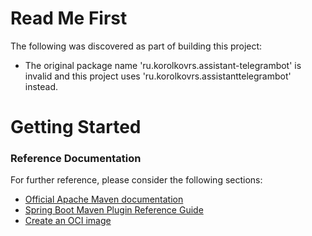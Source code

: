 # Read Me First
The following was discovered as part of building this project:

* The original package name 'ru.korolkovrs.assistant-telegrambot' is invalid and this project uses 'ru.korolkovrs.assistanttelegrambot' instead.

# Getting Started

### Reference Documentation
For further reference, please consider the following sections:

* [Official Apache Maven documentation](https://maven.apache.org/guides/index.html)
* [Spring Boot Maven Plugin Reference Guide](https://docs.spring.io/spring-boot/docs/2.4.5/maven-plugin/reference/html/)
* [Create an OCI image](https://docs.spring.io/spring-boot/docs/2.4.5/maven-plugin/reference/html/#build-image)

